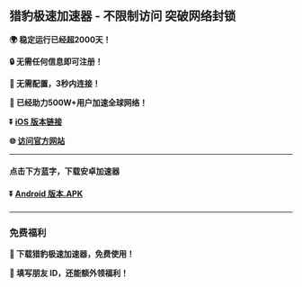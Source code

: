 ## 猎豹极速加速器 - 不限制访问 突破网络封锁 #
**:earth_africa: 稳定运行已经超2000天！**

**:lock: 无需任何信息即可注册！**

**:rocket: 无需配置，3秒内连接！**

**:man: 已经助力500W+用户加速全球网络！**

**:arrow_double_down: [iOS 版本链接](http://share.789vpn.xyz/xgvpn.html?t=t3gu23za)**

**:globe_with_meridians: [访问官方网站](http://share.789vpn.xyz/xgvpn.html?t=8u5v7led)** 

- - - -

#### 点击下方蓝字，下载安卓加速器

#### :arrow_double_down: [Android 版本.APK](http://share.456vpn.vip/xgvpn.html?t=u5q6ok55)

###
---
### 免费福利
**:gift: 下载猎豹极速加速器，免费使用！**

**:gift: 填写朋友 ID，还能额外领福利！**
